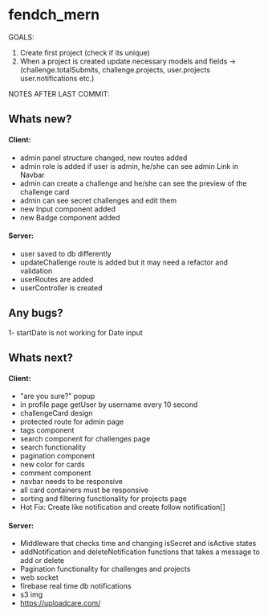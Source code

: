 # fendch_mern

GOALS:

1) Create first project (check if its unique)
2) When a project is created update necessary models and fields -> (challenge.totalSubmits, challenge.projects, user.projects user.notifications etc.)


NOTES AFTER LAST COMMIT:

## Whats new?

#### Client:
- admin panel structure changed, new routes added
- admin role is added if user is admin, he/she can see admin Link in Navbar
- admin can create a challenge and he/she can see the preview of the challenge card
- admin can see secret challenges and edit them
- new Input component added
- new Badge component added

#### Server:
- user saved to db differently 
- updateChallenge route is added but it may need a refactor and validation
- userRoutes are added
- userController is created


## Any bugs?
1- startDate is not working for Date input

## Whats next?

#### Client:
- "are you sure?" popup
- in profile page getUser by username every 10 second
- challengeCard design
- protected route for admin page
- tags component
- search component for challenges page
- search functionality
- pagination component
- new color for cards
- comment component
- navbar needs to be responsive
- all card containers must be responsive
- sorting and filtering functionality for projects page
- Hot Fix: Create like notification and create follow notification[]

#### Server:
- Middleware that checks time and changing isSecret and isActive states
- addNotification and deleteNotification functions that takes a message to add or delete
- Pagination functionality for challenges and projects
- web socket
- firebase real time db notifications
- s3 img
- https://uploadcare.com/


 


